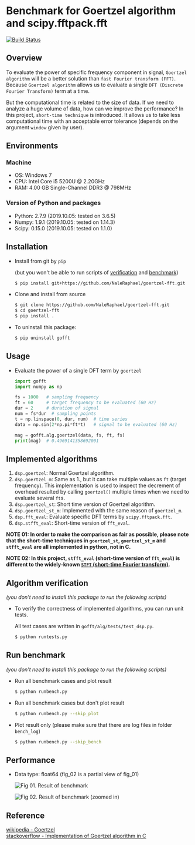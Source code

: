 # Benchmark for Goertzel algorithm and scipy.fftpack.fft

[![Build Status](https://travis-ci.com/NaleRaphael/goertzel-fft.svg?branch=master)](https://travis-ci.com/NaleRaphael/goertzel-fft)

## Overview

To evaluate the power of specific frequency component in signal, `Goertzel algorithm` will be a better solution than `fast Fourier transform (FFT)`. Because `Goertzel algorithm` allows us to evaluate a single `DFT (Discrete Fourier Transform)` term at a time.

But the computational time is related to the size of data. If we need to analyze a huge volume of data, how can we improve the performance? In this project, `short-time technique` is introduced. It allows us to take less computational time with an acceptable error tolerance (depends on the argument `window` given by user).

## Environments
### Machine
* OS: Windows 7
* CPU: Intel Core i5 5200U @ 2.20GHz
* RAM: 4.00 GB Single-Channel DDR3 @ 798MHz

### Version of Python and packages
* Python: 2.7.9 (2019.10.05: tested on 3.6.5)
* Numpy: 1.9.1 (2019.10.05: tested on 1.14.3)
* Scipy: 0.15.0 (2019.10.05: tested on 1.1.0)

## Installation
* Install from git by `pip`

  (but you won't be able to run scripts of [verification](#Algorithm-verification) and [benchmark](#Run-benchmark))

  ```bash
  $ pip install git+https://github.com/NaleRaphael/goertzel-fft.git
  ```

* Clone and install from source

  ```bash
  $ git clone https://github.com/NaleRaphael/goertzel-fft.git
  $ cd goertzel-fft
  $ pip install .
  ```

* To uninstall this package:

  ```bash
  $ pip uninstall gofft
  ```

## Usage
* Evaluate the power of a single DFT term by `goertzel`

  ```python
  import gofft
  import numpy as np

  fs = 1000   # sampling frequency
  ft = 60     # target frequency to be evaluated (60 Hz)
  dur = 2     # duration of signal
  num = fs*dur  # sampling points
  t = np.linspace(0, dur, num)  # time series
  data = np.sin(2*np.pi*ft*t)   # signal to be evaluated (60 Hz)

  mag = gofft.alg.goertzel(data, fs, ft, fs)
  print(mag)  # 0.4969141358692001
  ```

## Implemented algorithms

1. `dsp.goertzel`: Normal Goertzel algorithm.
2. `dsp.goertzel_m`: Same as 1., but it can take multiple values as `ft` (target frequency). This implementation is used to inspect the decrement of overhead resulted by calling `goertzel()` multiple times when we need to evaluate several `ft`s.
3. `dsp.goertzel_st`: Short time version of Goertzel algorithm.
4. `dsp.goertzel_st_m`: Implemented with the same reason of `goertzel_m`.
5. `dsp.fft_eval`: Evaluate specific DFT terms by `scipy.fftpack.fft`.
6. `dsp.stfft_eval`: Short-time version of `fft_eval`.

**NOTE 01: In order to make the comparison as fair as possible, please note that the short-time techniques in `goertzel_st`, `goertzel_st_m` and `stfft_eval` are all implemented in python, not in C.**

**NOTE 02: In this project, `stfft_eval` (short-time version of `fft_eval`) is different to the widely-known [`STFT` (short-time Fourier transform)][STFT].**


## Algorithm verification
*(you don't need to install this package to run the following scripts)*

* To verify the correctness of implemented algorithms, you can run unit tests. 

  All test cases are written in `gofft/alg/tests/test_dsp.py`.

  ```bash
  $ python runtests.py
  ```

## Run benchmark
*(you don't need to install this package to run the following scripts)*

* Run all benchmark cases and plot result

  ```bash
  $ python runbench.py
  ```

* Run all benchmark cases but don't plot result

  ```bash
  $ python runbench.py --skip_plot
  ```

* Plot result only (please make sure that there are log files in folder `bench_log`)

  ```bash
  $ python runbench.py --skip_bench
  ```

## Performance

* Data type: float64 (fig_02 is a partial view of fig_01)

  ![Fig 01. Result of benchmark][dtype_float64_o]

  ![Fig 02. Result of benchmark (zoomed in)][dtype_float64_z]


## Reference
[wikipedia - Goertzel](https://en.wikipedia.org/wiki/Goertzel_algorithm)  
[stackoverflow - Implementation of Goertzel algorithm in C](http://stackoverflow.com/questions/11579367)  

[dtype_float64_o]: https://i.imgur.com/vV9pjDE.png
[dtype_float64_z]: https://i.imgur.com/Bw3ohXI.png

[STFT]: https://en.wikipedia.org/wiki/Short-time_Fourier_transform
